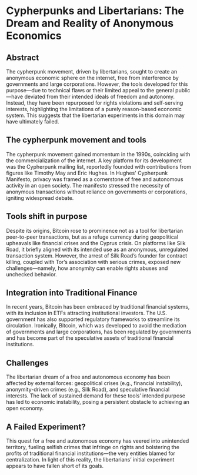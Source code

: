 # Cypherpunks and Libertarians: The Dream and Reality of Anonymous Economics

## Abstract

The cypherpunk movement, driven by libertarians, sought to create an anonymous economic sphere on the internet, free from interference by governments and large corporations. However, the tools developed for this purpose—due to technical flaws or their limited appeal to the general public—have deviated from their intended ideals of freedom and autonomy. Instead, they have been repurposed for rights violations and self-serving interests, highlighting the limitations of a purely reason-based economic system. This suggests that the libertarian experiments in this domain may have ultimately failed.

## The cypherpunk movement and tools

The cypherpunk movement gained momentum in the 1990s, coinciding with the commercialization of the internet. A key platform for its development was the Cypherpunk mailing list, reportedly founded with contributions from figures like Timothy May and Eric Hughes. In Hughes' Cypherpunk Manifesto, privacy was framed as a cornerstone of free and autonomous activity in an open society. The manifesto stressed the necessity of anonymous transactions without reliance on governments or corporations, igniting widespread debate.

## Tools shift in purpose

Despite its origins, Bitcoin rose to prominence not as a tool for libertarian peer-to-peer transactions, but as a refuge currency during geopolitical upheavals like financial crises and the Cyprus crisis. On platforms like Silk Road, it briefly aligned with its intended use as an anonymous, unregulated transaction system. However, the arrest of Silk Road’s founder for contract killing, coupled with Tor’s association with serious crimes, exposed new challenges—namely, how anonymity can enable rights abuses and unchecked behavior.

## Integration into Traditional Finance

In recent years, Bitcoin has been embraced by traditional financial systems, with its inclusion in ETFs attracting institutional investors. The U.S. government has also supported regulatory frameworks to streamline its circulation. Ironically, Bitcoin, which was developed to avoid the mediation of governments and large corporations, has been regulated by governments and has become part of the speculative assets of traditional financial institutions.

## Challenges

The libertarian dream of a free and autonomous economy has been affected by external forces: geopolitical crises (e.g., financial instability), anonymity-driven crimes (e.g., Silk Road), and speculative financial interests. The lack of sustained demand for these tools’ intended purpose has led to economic instability, posing a persistent obstacle to achieving an open economy.

## A Failed Experiment?

This quest for a free and autonomous economy has veered into unintended territory, fueling selfish crimes that infringe on rights and bolstering the profits of traditional financial institutions—the very entities blamed for centralization. In light of this reality, the libertarians’ initial experiment appears to have fallen short of its goals.
